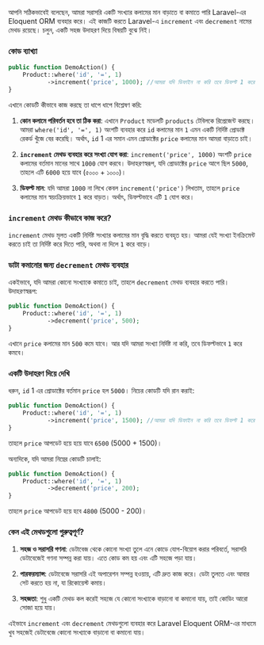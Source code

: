 আপনি সঠিকভাবেই বলেছেন, আমরা সরাসরি একটি সংখ্যার কলামের মান বাড়াতে বা কমাতে পারি Laravel-এর Eloquent ORM ব্যবহার করে। এই কাজটি করতে Laravel-এ `increment` এবং `decrement` নামের মেথড রয়েছে। চলুন, একটি সহজ উদাহরণ দিয়ে বিষয়টি বুঝে নিই।

### কোড ব্যাখ্যা

```php
public function DemoAction() {
    Product::where('id', '=', 1)
           ->increment('price', 1000); //আমরা যদি ডিফাইন না করি তবে ডিফল্ট 1 করে বাড়বে বা কমবে। increment('price')
}
```

এখানে কোডটি কীভাবে কাজ করছে তা ধাপে ধাপে বিশ্লেষণ করি:

1. **কোন কলামে পরিবর্তন হবে তা ঠিক করা**: এখানে `Product` মডেলটি `products` টেবিলকে রিপ্রেজেন্ট করছে। আমরা `where('id', '=', 1)` অংশটি ব্যবহার করে `id` কলামের মান `1` এমন একটি নির্দিষ্ট প্রোডাক্ট রেকর্ড খুঁজে বের করেছি। অর্থাৎ, `id` 1 এর সমান এমন প্রোডাক্টের `price` কলামের মান আমরা বাড়াতে চাই।

2. **`increment` মেথড ব্যবহার করে সংখ্যা যোগ করা**: `increment('price', 1000)` অংশটি `price` কলামের বর্তমান মানের সাথে `1000` যোগ করবে। উদাহরণস্বরূপ, যদি প্রোডাক্টের `price` আগে ছিল `5000`, তাহলে এটি `6000` হয়ে যাবে (৫০০০ + ১০০০)।

3. **ডিফল্ট মান**: যদি আমরা `1000` না লিখে কেবল `increment('price')` লিখতাম, তাহলে `price` কলামের মান স্বয়ংক্রিয়ভাবে `1` করে বাড়ত। অর্থাৎ, ডিফল্টভাবে এটি `1` যোগ করে।

### `increment` মেথড কীভাবে কাজ করে?

`increment` মেথড মূলত একটি নির্দিষ্ট সংখ্যার কলামের মান বৃদ্ধি করতে ব্যবহৃত হয়। আমরা যেই সংখ্যা ইনক্রিমেন্ট করতে চাই তা নির্দিষ্ট করে দিতে পারি, অথবা না দিলে `1` করে বাড়ে।

### ডাটা কমানোর জন্য `decrement` মেথড ব্যবহার

একইভাবে, যদি আমরা কোনো সংখ্যাকে কমাতে চাই, তাহলে `decrement` মেথড ব্যবহার করতে পারি। উদাহরণস্বরূপ:

```php
public function DemoAction() {
    Product::where('id', '=', 1)
           ->decrement('price', 500);
}
```

এখানে `price` কলামের মান `500` কমে যাবে। আর যদি আমরা সংখ্যা নির্দিষ্ট না করি, তবে ডিফল্টভাবে `1` করে কমবে।

### একটি উদাহরণ দিয়ে দেখি

ধরুন, `id` 1 এর প্রোডাক্টের বর্তমান `price` হল `5000`। নিচের কোডটি যদি রান করাই:

```php
public function DemoAction() {
    Product::where('id', '=', 1)
           ->increment('price', 1500); //আমরা যদি ডিফাইন না করি তবে ডিফল্ট 1 করে বাড়বে বা কমবে। increment('price')
}
```

তাহলে `price` আপডেট হয়ে হয়ে যাবে `6500` (5000 + 1500)।

অন্যদিকে, যদি আমরা নিম্নের কোডটি চালাই:

```php
public function DemoAction() {
    Product::where('id', '=', 1)
           ->decrement('price', 200);
}
```

তাহলে `price` আপডেট হয়ে হবে `4800` (5000 - 200)।

### কেন এই মেথডগুলো গুরুত্বপূর্ণ?

1. **সহজ ও সরাসরি গণনা**: ডেটাবেজ থেকে কোনো সংখ্যা তুলে এনে কোডে যোগ-বিয়োগ করার পরিবর্তে, সরাসরি ডেটাবেজেই গণনা সম্পন্ন করা যায়। এতে কোড কম হয় এবং এটি সহজে পড়া যায়।

2. **পারফরম্যান্স**: ডেটাবেজে সরাসরি এই অপারেশন সম্পন্ন হওয়ায়, এটি দ্রুত কাজ করে। ডেটা তুলতে এবং আবার সেট করতে হয় না, যা রিকোয়েস্ট কমায়।

3. **সহজতা**: শুধু একটি মেথড কল করেই সহজে যে কোনো সংখ্যাকে বাড়ানো বা কমানো যায়, তাই কোডিং আরো সোজা হয়ে যায়।

এইভাবে `increment` এবং `decrement` মেথডগুলো ব্যবহার করে Laravel Eloquent ORM-এর মাধ্যমে খুব সহজেই ডেটাবেজে কোনো সংখ্যাকে বাড়ানো বা কমানো যায়।
